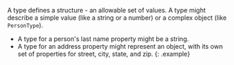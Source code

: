 
A type defines a structure - an allowable set of values.  A type might describe a simple value (like a string or a number) or a complex object (like `PersonType`).

- A type for a person's last name property might be a string.
- A type for an address property might represent an object, with its own set of properties for street, city, state, and zip.
{: .example}
